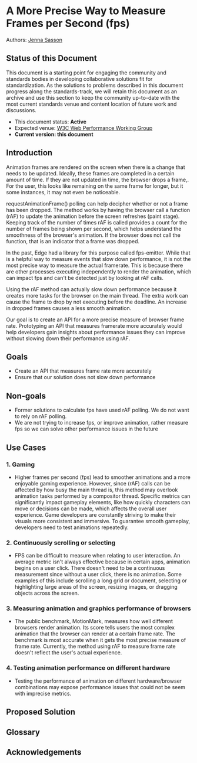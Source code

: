 # A More Precise Way to Measure Frames per Second (fps)

[comment]: < ** (*Same-Origin*) >

Authors: [Jenna Sasson](https://github.com/jenna-sasson)

## Status of this Document
This document is a starting point for engaging the community and standards bodies in developing collaborative solutions fit for standardization. As the solutions to problems described in this document progress along the standards-track, we will retain this document as an archive and use this section to keep the community up-to-date with the most current standards venue and content location of future work and discussions.
* This document status: **Active**
* Expected venue: [W3C Web Performance Working Group](https://www.w3.org/groups/wg/webperf/)
* **Current version: this document**

##  Introduction
Animation frames are rendered on the screen when there is a change that needs to be updated. Ideally, these frames are completed in a certain amount of time. If they are not updated in time,  the browser drops a frame,. For the user, this looks like remaining on the same frame for longer, but it some instances, it may not even be noticeable.

requestAnimationFrame() polling can help decipher whether or not a frame has been dropped. The method works by  having the browser call a function (rAF) to update the animation before the screen refreshes (paint stage). Keeping track of the number of times rAF is called provides a count for the number of frames being shown per second, which helps understand the smoothness of the browser's animation. If the browser does not call the function, that is an indicator that a frame was dropped.

In the past, Edge had a library for this purpose called fps-emitter. While that is a helpful way to measure events that slow down performance, it is not the most precise way to measure the actual framerate. This is because there are other processes executing independently to render the animation, which can impact fps and can't be detected just by looking at rAF calls.

Using the rAF method can actually slow down performance because it creates more tasks for the browser on the main thread. The extra work can cause the frame to drop by not executing before the deadline. An increase in dropped frames causes a less smooth animation.

Our goal is to create an API for a more precise measure of browser frame rate. Prototyping an API that measures framerate more accurately would help developers gain insights about performance issues they can improve without slowing down their performance using rAF.



## Goals
* Create an API that measures frame rate more accurately
* Ensure that our solution does not slow down performance

## Non-goals
*	Former solutions to calculate fps have used rAF polling. We do not want to rely on rAF polling.
*	We are not trying to increase fps, or improve animation, rather measure fps so we can solve other performance issues in the future

## Use Cases

###	1. Gaming
* Higher frames per second (fps) lead to smoother animations and a more enjoyable gaming experience. However, since (rAF) calls can be affected by how busy the main thread is, this method may overlook animation tasks performed by a compositor thread. Specific metrics can significantly impact gameplay elements, like how quickly characters can move or decisions can be made, which affects the overall user experience. Game developers are constantly striving to make their visuals more consistent and immersive. To guarantee smooth gameplay, developers need to test animations repeatedly.
	
###	2. Continuously scrolling or selecting
* FPS can be difficult to measure when relating to user interaction. An average metric isn't always effective because in certain apps, animation begins on a user click. There doesn't need to be a continuous measurement since without a user click, there is no animation. Some examples of this include scrolling a long grid or document, selecting or highlighting large areas of the screen, resizing images, or dragging objects across the screen.
  
### 3. Measuring animation and graphics performance of browsers
* The public benchmark, MotionMark, measures how well different browsers render animation. Its score tells users the most complex animation that the browser can render at a certain frame rate. The benchmark is most accurate when it gets the most precise measure of frame rate. Currently, the method using rAF to measure frame rate doesn't reflect the user's actual experience.

### 4. Testing animation performance on different hardware
* Testing the performance of animation on different hardware/browser combinations may expose performance issues that could not be seem with imprecise metrics.
	





## Proposed Solution


## Glossary

## Acknowledgements


